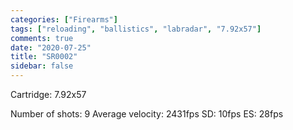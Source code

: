 ```yaml
---
categories: ["Firearms"]
tags: ["reloading", "ballistics", "labradar", "7.92x57"]
comments: true
date: "2020-07-25"
title: "SR0002"
sidebar: false
---
```


Cartridge: 7.92x57

Number of shots: 9
Average velocity: 2431fps
SD: 10fps
ES: 28fps